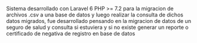 Sistema desarrollado con Laravel 6 PHP >= 7.2 para la migracion de archivos .csv a una base de datos y luego realizar la consulta de dichos datos migrados, fue desarrollado pensando en 
la migracion de datos de un seguro de salud y consulta si estuviera y si no existe generar un reporte o certificado de negativa de registro en base de datos
